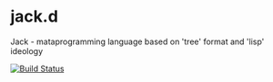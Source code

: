 # jack.d
Jack - mataprogramming language based on 'tree' format and 'lisp' ideology

[![Build Status](https://travis-ci.org/nin-jin/jack.d.svg?branch=master)](https://travis-ci.org/nin-jin/jack.d)
